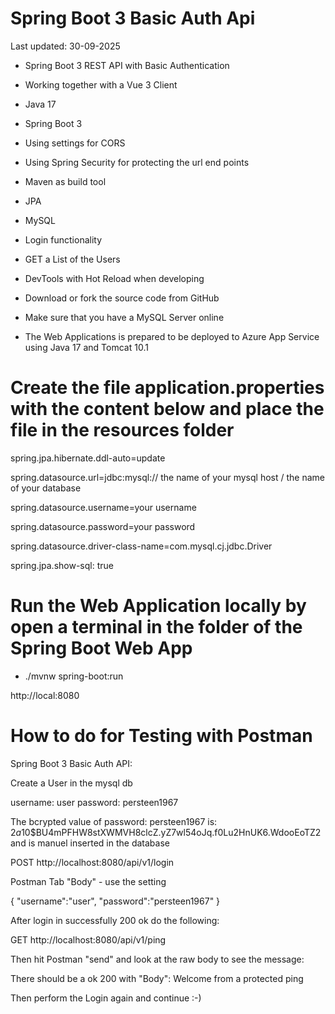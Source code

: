 # Spring Boot 3 Basic Auth Api

Last updated: 30-09-2025

- Spring Boot 3 REST API with Basic Authentication

- Working together with a Vue 3 Client

- Java 17

- Spring Boot 3

- Using settings for CORS

- Using Spring Security for protecting the url end points

- Maven as build tool

- JPA

- MySQL

- Login functionality

- GET a List of the Users

- DevTools with Hot Reload when developing 

- Download or fork the source code from GitHub

- Make sure that you have a MySQL Server online

- The Web Applications is prepared to be deployed to Azure App Service using Java 17 and Tomcat 10.1

# Create the file application.properties with the content below and place the file in the resources folder

spring.jpa.hibernate.ddl-auto=update

spring.datasource.url=jdbc:mysql:// the name of your mysql host / the name of your database

spring.datasource.username=your username 

spring.datasource.password=your password

spring.datasource.driver-class-name=com.mysql.cj.jdbc.Driver

spring.jpa.show-sql: true

# Run the Web Application locally by open a terminal in the folder of the Spring Boot Web App

- ./mvnw spring-boot:run 

http://local:8080

# How to do for Testing with Postman

Spring Boot 3 Basic Auth API:

Create a User in the mysql db

username: user
password: persteen1967

The bcrypted value of password: persteen1967 is: $2a$10$BU4mPFHW8stXWMVH8clcZ.yZ7wl54oJq.f0Lu2HnUK6.WdooEoTZ2 and is manuel inserted in the database

POST http://localhost:8080/api/v1/login

Postman Tab "Body" - use the setting

{
"username":"user",
"password":"persteen1967"
}

After login in successfully 200 ok do the following:

GET http://localhost:8080/api/v1/ping 

Then hit Postman "send" and look at the raw body to see the message:

There should be a ok 200 with "Body": Welcome from a protected ping

Then perform the Login again and continue :-)